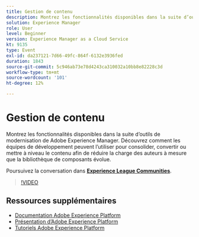 ```yaml
---
title: Gestion de contenu
description: Montrez les fonctionnalités disponibles dans la suite d’outils de modernisation de Adobe Experience Manager. Découvrez comment les équipes de développement peuvent l’utiliser pour consolider, convertir ou mettre à niveau le contenu afin de réduire la charge des auteurs à mesure que la bibliothèque de composants évolue.
solution: Experience Manager
role: User
level: Beginner
version: Experience Manager as a Cloud Service
kt: 9135
type: Event
exl-id: da237121-7d66-49fc-864f-6132e3936fed
duration: 1843
source-git-commit: 5c946ab73e78d4243ca310032a10bb8e82228c3d
workflow-type: tm+mt
source-wordcount: '101'
ht-degree: 12%

---
```


# Gestion de contenu

Montrez les fonctionnalités disponibles dans la suite d’outils de modernisation de Adobe Experience Manager. Découvrez comment les équipes de développement peuvent l’utiliser pour consolider, convertir ou mettre à niveau le contenu afin de réduire la charge des auteurs à mesure que la bibliothèque de composants évolue.

Poursuivez la conversation dans **[Experience League Communities](https://adobe.ly/3zJuUBH)**.

>[!VIDEO](https://video.tv.adobe.com/v/337577/?quality=12&learn=on&hidetitle=true)

## Ressources supplémentaires

- [Documentation Adobe Experience Platform](https://experienceleague.adobe.com/docs/experience-platform.html?lang=fr)
- [Présentation d’Adobe Experience Platform](https://experienceleague.adobe.com/docs/experience-platform/landing/home.html?lang=fr)
- [Tutoriels Adobe Experience Platform](https://experienceleague.adobe.com/docs/platform-learn/tutorials/overview.html?lang=fr)
